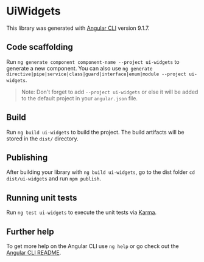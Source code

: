 # UiWidgets

This library was generated with [Angular CLI](https://github.com/angular/angular-cli) version 9.1.7.

## Code scaffolding

Run `ng generate component component-name --project ui-widgets` to generate a new component. You can also use `ng generate directive|pipe|service|class|guard|interface|enum|module --project ui-widgets`.
> Note: Don't forget to add `--project ui-widgets` or else it will be added to the default project in your `angular.json` file. 

## Build

Run `ng build ui-widgets` to build the project. The build artifacts will be stored in the `dist/` directory.

## Publishing

After building your library with `ng build ui-widgets`, go to the dist folder `cd dist/ui-widgets` and run `npm publish`.

## Running unit tests

Run `ng test ui-widgets` to execute the unit tests via [Karma](https://karma-runner.github.io).

## Further help

To get more help on the Angular CLI use `ng help` or go check out the [Angular CLI README](https://github.com/angular/angular-cli/blob/master/README.md).
